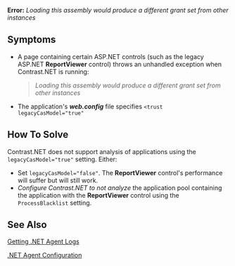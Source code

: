 <!--
title: "Loading Assembly Error"
description: "Troubleshooting guide for .NET agent issues"
-->

**Error:** *Loading this assembly would produce a different grant set from other instances*

## Symptoms

* A page containing certain ASP.NET controls (such as the legacy ASP.NET **ReportViewer** control) throws an unhandled exception when Contrast.NET is running: 

    >*Loading this assembly would produce a different grant set from other instances*

* The application's ***web.config*** file specifies ```<trust legacyCasModel="true"```

## How To Solve

Contrast.NET does not support analysis of applications using the ```legacyCasModel="true"``` setting. Either:

* Set ```legacyCasModel="false"```. The **ReportViewer** control's performance will suffer but will still work.
* *Configure Contrast.NET to not analyze* the application pool containing the application with the **ReportViewer** control using the ```ProcessBlacklist``` setting.


## See Also

[Getting .NET Agent Logs](user_netinstall.html#logs)

[.NET Agent Configuration](user_netconfig.html#config)


